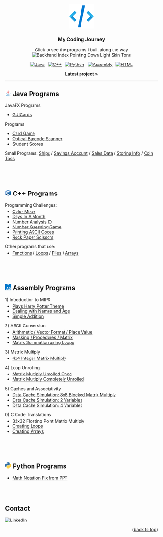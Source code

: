 <!-- Top of README anchor -->
<a name="readme-top"></a>

<!-- PROJECT LOGO -->
<br />
<div align="center">
  <div>
    <img src="icons/logo.png" alt="Logo" width="80" height="80">
  </div>

  <h3 align="center">My Coding Journey</h3>

  <p align="center">
    Click to see the programs I built along the way <img src="https://raw.githubusercontent.com/Tarikul-Islam-Anik/Animated-Fluent-Emojis/master/Emojis/Hand%20gestures/Backhand%20Index%20Pointing%20Down%20Light%20Skin%20Tone.png" alt="Backhand Index Pointing Down Light Skin Tone" width="25" height="25" />
  </p>
  
  <div>
    <a href="https://github.com/ow-n/My-Practice-Projects/tree/main/Java"><img src="https://img.shields.io/badge/Java-ED8B00?style=for-the-badge&logo=coffeescript&logoColor=white" alt="Java"></a>
    &nbsp;
    <a href="https://github.com/ow-n/My-Practice-Projects/tree/main/C%2B%2B"><img src="https://img.shields.io/badge/C%2B%2B-00599C?style=for-the-badge&logo=cplusplus&logoColor=#00599C" alt="C++"></a>
    &nbsp;
    <a href="https://github.com/ow-n/My-Practice-Projects/tree/main/Python"><img src="https://img.shields.io/badge/Python-2372b4?style=for-the-badge&logo=python&logoColor=white" alt="Python"></a>
    &nbsp;
    <a href="https://github.com/ow-n/My-Practice-Projects/tree/main/Assembly"><img src="https://img.shields.io/badge/Assembly-654FF0?style=for-the-badge&logo=assemblyscript&logoColor=white" alt="Assembly"></a>
    &nbsp;
    <a href="https://github.com/ow-n/My-Practice-Projects/blob/main/README.md?plain=1"><img src="https://img.shields.io/badge/HTML-E34F26?style=for-the-badge&logo=html5&logoColor=white" alt="HTML"></a>

  </div>
    
  <p align="center">
    <a href="https://github.com/ow-n/My-Practice-Projects/tree/main/Java/Card%20Game"><strong>Latest project »</strong></a>
  </p>
  
</div>


---


<!-- JAVA -->
## <img src="icons/Java.svg" alt="Java" width="20" height="20"> Java Programs
<!-- JavaFX Programs -->
<p style="margin-left: 0;">JavaFX Programs</p>
<ul>
<li><a href="https://github.com/ow-n/My-Practice-Projects/tree/main/Java/Programs/GUICards">GUICards</a></li>
</ul>
<!-- Programs -->
<p style="margin-left: 0;">Programs</p>
<ul>
<li><a href="https://github.com/ow-n/My-Practice-Projects/tree/main/Java/Programs/Card%20Game">Card Game</a></li>
<li><a href="https://github.com/ow-n/My-Practice-Projects/tree/main/Java/Programs/Optical%20Barcode%20Scanner">Optical Barcode Scanner</a></li>
<li><a href="https://github.com/ow-n/My-Practice-Projects/tree/main/Java/Programs/Student%20Score%20Tracker">Student Scores</a></li>
</ul>
<!-- Small Programs -->
<p>Small Programs: <a href="https://github.com/ow-n/My-Practice-Projects/tree/main/Java/Small%20Programs/src/ships">Ships</a> / <a href="https://github.com/ow-n/My-Practice-Projects/tree/main/Java/Small%20Programs/src/savingsaccount">Savings Account</a> / <a href="https://github.com/ow-n/My-Practice-Projects/tree/main/Java/Small%20Programs/src/salesdata">Sales Data</a> / <a href="https://github.com/ow-n/My-Practice-Projects/tree/main/Java/Small%20Programs/src/personalinfo">Storing Info</a> / <a href="https://github.com/ow-n/My-Practice-Projects/tree/main/Java/Small%20Programs/src/cointoss">Coin Toss</a></p>
<br><br><br>


<!-- C++ -->
## <img src="icons/C++.png" alt="C++" width="20" height="20"> C++ Programs
<p>Programming Challenges:</p>
<ul style="margin-top: -10px;">
<li><a href="https://github.com/ow-n/My-Practice-Projects/blob/main/C%2B%2B/Programming%20Challenges/colorMixer.cpp">Color Mixer</a></li>
<li><a href="https://github.com/ow-n/My-Practice-Projects/blob/main/C%2B%2B/Programming%20Challenges/daysInAMonth.cpp">Days In A Month</a></li>
<li><a href="https://github.com/ow-n/My-Practice-Projects/blob/main/C%2B%2B/Programming%20Challenges/numberAnalysisIO.cpp">Number Analysis IO</a></li>
<li><a href="https://github.com/ow-n/My-Practice-Projects/blob/main/C%2B%2B/Programming%20Challenges/numberGuessingGame.cpp">Number Guessing Game</a></li>
<li><a href="https://github.com/ow-n/My-Practice-Projects/blob/main/C%2B%2B/Programming%20Challenges/printingASCIICodes.cpp">Printing ASCII Codes</a></li>
<li><a href="https://github.com/ow-n/My-Practice-Projects/blob/main/C%2B%2B/Programming%20Challenges/rockPaperScissors.cpp">Rock Paper Scissors</a></li>
</ul>

<p>Other programs that use:</p>
<ul style="margin-top: -10px;">
<li><a href="https://github.com/ow-n/My-Practice-Projects/blob/main/C%2B%2B/Functions/scope.cpp">Functions</a> / <a href="https://github.com/ow-n/My-Practice-Projects/blob/main/C%2B%2B/Loops%20%26%20Files/nested.cpp">Loops</a> / <a href="https://github.com/ow-n/My-Practice-Projects/blob/main/C%2B%2B/Loops%20%26%20Files/nested.cpp">Files</a> / <a href="https://github.com/ow-n/My-Practice-Projects/blob/main/C%2B%2B/Arrays/student.cpp">Arrays</a></li>
</ul>
<br><br><br>


<!-- ASSEMBLY -->
## <img src="icons/AssemblyScript.png" alt="Assembly" width="20" height="20"> Assembly Programs
<!-- 1) Intro to MIPS -->
<p style="margin-left: 0;">1) Introduction to MIPS</p>
<ul style="margin-top: -10px;">
<li><a href="https://github.com/ow-n/My-Practice-Projects/blob/main/Assembly/1)%20Intro%20to%20MIPS/Plays%20Song%20-%20Harry%20Potter%20Theme.asm">Plays Harry Potter Theme</a></li>
<li><a href="https://github.com/ow-n/My-Practice-Projects/blob/main/Assembly/1)%20Intro%20to%20MIPS/Dealing%20with%20Names%20and%20Age.asm">Dealing with Names and Age</a></li>
<li><a href="https://github.com/ow-n/My-Practice-Projects/blob/main/Assembly/1)%20Intro%20to%20MIPS/Simple%20Addition.asm">Simple Addition</a></li>
</ul>
<!-- 2) ASCII Conversion -->
<p style="margin-left: 0;">2) ASCII Conversion</p>
<ul style="margin-top: -10px;">
<li><a href="https://github.com/ow-n/My-Practice-Projects/blob/main/Assembly/2)%20ASCII%20Conversion/ASCII%20Conversion%20Arithmetic.asm">Arithmetic / Vector Format / Place Value</a></li>
<li><a href="https://github.com/ow-n/My-Practice-Projects/blob/main/Assembly/2)%20ASCII%20Conversion/ASCII%20Conversion%20Masking.asm">Masking / Procedures / Matrix</a></li>
<li><a href="https://github.com/ow-n/My-Practice-Projects/blob/main/Assembly/2)%20ASCII%20Conversion/Loop%20to%20Sum%20Matrix.asm">Matrix Summation using Loops</a></li>
</ul>
<!-- 3) Matrix Multiply -->
<p style="margin-left: 0;">3) Matrix Multiply</p>
<ul style="margin-top: -10px;">
<li><a href="https://github.com/ow-n/My-Practice-Projects/blob/main/Assembly/3)%20Matrix%20Multiply/4x4%20Integer%20Matrix%20Multiply.asm">4x4 Integer Matrix Multiply</a></li>
</ul>
<!-- 4) Loop Unrolling -->
<p style="margin-left: 0;">4) Loop Unrolling</p>
<ul style="margin-top: -10px;">
<li><a href="https://github.com/ow-n/My-Practice-Projects/blob/main/Assembly/4)%20Loop%20Unrolling/MM%20Unrolled%20Once.asm">Matrix Multiply Unrolled Once</a></li>
<li><a href="https://github.com/ow-n/My-Practice-Projects/blob/main/Assembly/4)%20Loop%20Unrolling/MM%20Completely%20Unrolled.asm">Matrix Multiply Completely Unrolled</a></li>
</ul>
<!-- 5) Caches and Associativity -->
<p style="margin-left: 0;">5) Caches and Associativity</p>
<ul style="margin-top: -10px;">
<li><a href="https://github.com/ow-n/My-Practice-Projects/blob/main/Assembly/5)%20Caches%20and%20Associativity/8x8%20Blocked%20MM%20Caches.asm">Data Cache Simulation: 8x8 Blocked Matrix Multiply</a></li>
<li><a href="https://github.com/ow-n/My-Practice-Projects/blob/main/Assembly/5)%20Caches%20and%20Associativity/Data%20Cache%20Sim%202%20Variables.asm">Data Cache Simulation: 2 Variables</a></li>
<li><a href="https://github.com/ow-n/My-Practice-Projects/blob/main/Assembly/5)%20Caches%20and%20Associativity/Data%20Cashe%20Sim%204%20Variables.asm">Data Cache Simulation: 4 Variables</a></li>
</ul>
<!-- 0) C Code Translations -->
<p style="margin-left: 0;">0) C Code Translations</p>
<ul style="margin-top: -10px;">
<li><a href="https://github.com/ow-n/My-Practice-Projects/blob/main/Assembly/0)%20C%20Code%20Translation/32x32%20Floating%20Point%20Matrix%20Multiply.asm">32x32 Floating Point Matrix Multiply</a></li>
<li><a href="https://github.com/ow-n/My-Practice-Projects/blob/main/Assembly/0)%20C%20Code%20Translation/Creating%20Loops.asm">Creating Loops</a></li>
<li><a href="https://github.com/ow-n/My-Practice-Projects/blob/main/Assembly/0)%20C%20Code%20Translation/Creating%20Arrays.asm">Creating Arrays</a></li>
</ul>
<br><br><br>


<!-- PYTHON -->
## <img src="icons/Python.png" alt="Python" width="20" height="20"> Python Programs
- [Math Notation Fix from PPT](https://github.com/ow-n/My-Practice-Projects/blob/main/Python/Math%20PPT%20to%20MD%20Translate/Discrete%20Notation%20Change.py)
<br><br><br><br>




<!-- CONTACT -->
## Contact
[![LinkedIn][linkedin-shield]][linkedin-url]
<p align="right">(<a href="#readme-top">back to top</a>)</p>    <!Back To Top>



<!-- MARKDOWN LINKS & IMAGES -->
<!-- https://www.markdownguide.org/basic-syntax/#reference-style-links -->
[forks-shield]: https://img.shields.io/github/forks/ow-n/Practice-Projects.svg?style=for-the-badge
[forks-url]: https://github.com/ow-n/Practice-Projects/network/members
[stars-shield]: https://img.shields.io/github/stars/ow-n/Practice-Projects.svg?style=for-the-badge
[stars-url]: https://github.com/ow-n/Practice-Projects/stargazers
[issues-shield]: https://img.shields.io/github/issues/ow-n/Practice-Projects.svg?style=for-the-badge
[issues-url]: https://github.com/ow-n/Practice-Projects/issues
[license-shield]: https://img.shields.io/github/license/ow-n/Practice-Projects.svg?style=for-the-badge
[license-url]: https://github.com/ow-n/Practice-Projects/blob/master/LICENSE.txt
[linkedin-shield]: https://img.shields.io/badge/LinkedIn-%230077B5.svg?style=for-the-badge&logo=linkedin&logoColor=white
[linkedin-url]: https://www.linkedin.com/in/owenman/

[Java.link]: https://github.com/ow-n/Practice-Projects/tree/main/Java
[Java]: https://img.shields.io/badge/Java-ED8B00?style=for-the-badge&logo=java&logoColor=white
[Cplusplus.link]: https://github.com/ow-n/Practice-Projects/tree/main/C%2B%2B
[Cplusplus]: https://img.shields.io/badge/C%2B%2B-00599C?style=for-the-badge&logo=cplusplus&logoColor=white
[Assembly.link]: https://github.com/ow-n/Practice-Projects/tree/main/Assembly
[Assembly]: https://img.shields.io/badge/Assembly-654FF0?style=for-the-badge&logo=generic&logoColor=white
[HTML5.link]: https://github.com/ow-n/Practice-Projects
[HTML5]: https://img.shields.io/badge/HTML5-E34F26?style=for-the-badge&logo=html5&logoColor=white